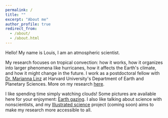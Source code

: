 ```yaml
---
permalink: /
title: ""
excerpt: "About me"
author_profile: true
redirect_from: 
  - /about/
  - /about.html
---
```


Hello! My name is Louis, I am an atmospheric scientist.

My research focuses on tropical convection: how it works, how it organizes into larger phenomena like hurricanes, how it affects the Earth's climate, and how it might change in the future. I work as a postdoctoral fellow with [Dr. Marianna Linz](https://eps.harvard.edu/people/faculty-groups/linz-group) at Harvard University's Department of Earth and Planetary Sciences. More on my research [here](https://lrivoire.github.io/research/).

I like spending time simply watching clouds! Some pictures are available here for your enjoyment: [Earth gazing](https://lrivoire.github.io/earth_gazing/). I also like talking about science with nonscientists, and my [Illustrated science](https://lrivoire.github.io/illustrated_science/) project (coming soon) aims to make my research more accessible to all.

